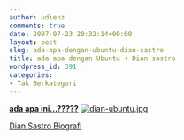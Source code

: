 ```yaml
---
author: udienz
comments: true
date: 2007-07-23 20:32:14+00:00
layout: post
slug: ada-apa-dengan-ubuntu-dian-sastro
title: ada apa dengan Ubuntu + Dian sastro
wordpress_id: 391
categories:
- Tak Berkategori
---
```


[**ada apa ini...?????**](http://udienz.wordpress.com/2007/07/24/ada-apa-dengan-ubuntu-dian-sastro/)
[![dian-ubuntu.jpg](http://udienz.files.wordpress.com/2007/07/dian-ubuntu.jpg)](http://udienz.files.wordpress.com/2007/07/dian-ubuntu.jpg)

[Dian Sastro Biografi ](http://www.indosinema.com/biography/75)
